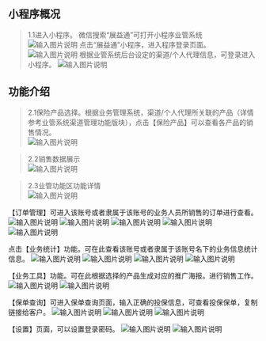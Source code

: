 
## 小程序概况

> 1.1进入小程序。
微信搜索“展益通”可打开小程序业管系统<br>
![输入图片说明](https://foruda.gitee.com/images/1699590555824776931/63d493fc_1766278.png "屏幕截图")
点击“展益通”小程序，进入程序登录页面。
![输入图片说明](https://foruda.gitee.com/images/1699590555824776931/63d493fc_1766278.png "屏幕截图")
根据业管系统后台设定的渠道/个人代理信息，可登录进入小程序。
![输入图片说明](https://foruda.gitee.com/images/1699590555824776931/63d493fc_1766278.png "屏幕截图")




## 功能介绍

> 2.1保险产品选择。根据业务管理系统，渠道/个人代理所关联的产品（详情参考业管系统渠道管理功能版块），点击【保险产品】可以查看各产品的销售情况。<br>
![输入图片说明](https://foruda.gitee.com/images/1699590555824776931/63d493fc_1766278.png "屏幕截图")


> 2.2销售数据展示<br>
![输入图片说明](https://foruda.gitee.com/images/1699590555824776931/63d493fc_1766278.png "屏幕截图")


> 2.3业管功能区功能详情<br>
![输入图片说明](https://foruda.gitee.com/images/1699590555824776931/63d493fc_1766278.png "屏幕截图")


【订单管理】可进入该账号或者隶属于该账号的业务人员所销售的订单进行查看。
![输入图片说明](https://foruda.gitee.com/images/1699590555824776931/63d493fc_1766278.png "屏幕截图")
![输入图片说明](https://foruda.gitee.com/images/1699590555824776931/63d493fc_1766278.png "屏幕截图")
![输入图片说明](https://foruda.gitee.com/images/1699590555824776931/63d493fc_1766278.png "屏幕截图")
![输入图片说明](https://foruda.gitee.com/images/1699590555824776931/63d493fc_1766278.png "屏幕截图")
![输入图片说明](https://foruda.gitee.com/images/1699590555824776931/63d493fc_1766278.png "屏幕截图")

点击【业务统计】功能。可在此查看该账号或者隶属于该账号名下的业务信息统计信息。
![输入图片说明](https://foruda.gitee.com/images/1699590555824776931/63d493fc_1766278.png "屏幕截图")
![输入图片说明](https://foruda.gitee.com/images/1699590555824776931/63d493fc_1766278.png "屏幕截图")
![输入图片说明](https://foruda.gitee.com/images/1699590555824776931/63d493fc_1766278.png "屏幕截图")
![输入图片说明](https://foruda.gitee.com/images/1699590555824776931/63d493fc_1766278.png "屏幕截图")

【业务工具】功能。可在此根据选择的产品生成对应的推广海报。进行销售工作。
![输入图片说明](https://foruda.gitee.com/images/1699590555824776931/63d493fc_1766278.png "屏幕截图")
![输入图片说明](https://foruda.gitee.com/images/1699590555824776931/63d493fc_1766278.png "屏幕截图")

【保单查询】可进入保单查询页面，输入正确的投保信息，可查看投保保单，复制链接给客户。
![输入图片说明](https://foruda.gitee.com/images/1699590555824776931/63d493fc_1766278.png "屏幕截图")
![输入图片说明](https://foruda.gitee.com/images/1699590555824776931/63d493fc_1766278.png "屏幕截图")
![输入图片说明](https://foruda.gitee.com/images/1699590555824776931/63d493fc_1766278.png "屏幕截图")

【设置】页面，可以设置登录密码。
![输入图片说明](https://foruda.gitee.com/images/1699590555824776931/63d493fc_1766278.png "屏幕截图")
![输入图片说明](https://foruda.gitee.com/images/1699590555824776931/63d493fc_1766278.png "屏幕截图")